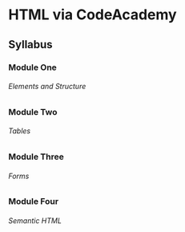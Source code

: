 # HTML via CodeAcademy

## Syllabus

### Module One
###### Elements and Structure

### Module Two
###### Tables

### Module Three
###### Forms

### Module Four
###### Semantic HTML
